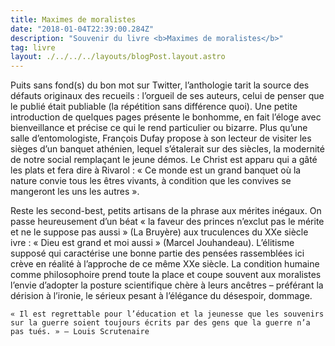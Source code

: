```yaml
---
title: Maximes de moralistes
date: "2018-01-04T22:39:00.284Z"
description: "Souvenir du livre <b>Maximes de moralistes</b>"
tag: livre
layout: ./../../../layouts/blogPost.layout.astro
---
```


Puits sans fond(s) du bon mot sur Twitter, l’anthologie tarit la source des défauts originaux des recueils : l’orgueil de ses auteurs, celui de penser que le publié était publiable (la répétition sans différence quoi). Une petite introduction de quelques pages présente le bonhomme, en fait l’éloge avec bienveillance et précise ce qui le rend particulier ou bizarre. Plus qu’une salle d’entomologiste, François Dufay propose à son lecteur de visiter les sièges d’un banquet athénien, lequel s’étalerait sur des siècles, la modernité de notre social remplaçant le jeune démos. Le Christ est apparu qui a gâté les plats et fera dire à Rivarol : « Ce monde est un grand banquet où la nature convie tous les êtres vivants, à condition que les convives se mangeront les uns les autres ».

Reste les second-best, petits artisans de la phrase aux mérites inégaux. On passe heureusement d’un béat « la faveur des princes n’exclut pas le mérite et ne le suppose pas aussi » (La Bruyère) aux truculences du XXe siècle ivre : « Dieu est grand et moi aussi » (Marcel Jouhandeau). L’élitisme supposé qui caractérise une bonne partie des pensées rassemblées ici crève en réalité à l’approche de ce même XXe siècle. La condition humaine comme philosophoire prend toute la place et coupe souvent aux moralistes l’envie d’adopter la posture scientifique chère à leurs ancêtres – préférant la dérision à l’ironie, le sérieux pesant à l’élégance du désespoir, dommage.

    « Il est regrettable pour l’éducation et la jeunesse que les souvenirs sur la guerre soient toujours écrits par des gens que la guerre n’a pas tués. » – Louis Scrutenaire
